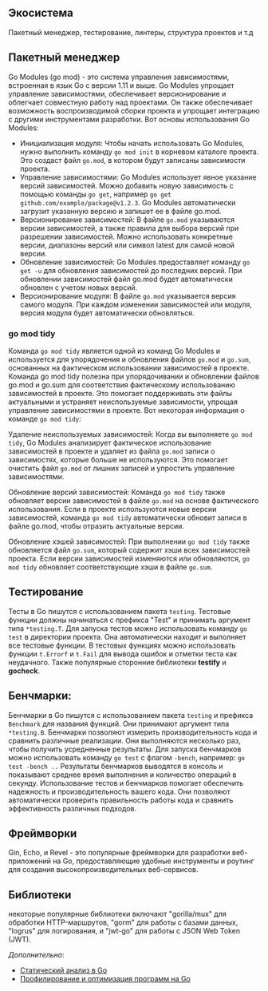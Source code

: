 ## Экосистема

Пакетный менеджер, тестирование, линтеры, структура проектов и т.д

## Пакетный менеджер

Go Modules (go mod) - это система управления зависимостями, встроенная в язык Go с версии 1.11 и выше. Go Modules
упрощает управление зависимостями, обеспечивает версионирование и облегчает совместную работу над проектами.
Он также обеспечивает возможность воспроизводимой сборки проекта и упрощает интеграцию с другими инструментами
разработки. Вот основы использования Go Modules:

* Инициализация модуля: Чтобы начать использовать Go Modules, нужно выполнить команду `go mod init` в корневом каталоге
  проекта. Это создаст файл `go.mod`, в котором будут записаны зависимости проекта.
* Управление зависимостями: Go Modules использует явное указание версий зависимостей. Можно добавить новую зависимость с
  помощью команды `go get`, например `go get github.com/example/package@v1.2.3`. Go Modules автоматически загрузит
  указанную
  версию и запишет ее в файле go.mod.
* Версионирование зависимостей: В файле `go.mod` указываются версии зависимостей, а также правила для выбора версий при
  разрешении зависимостей. Можно использовать конкретные версии, диапазоны версий или символ latest для самой новой
  версии.
* Обновление зависимостей: Go Modules предоставляет команду `go get -u` для обновления зависимостей до последних версий.
  При обновлении зависимостей файл go.mod будет автоматически обновлен с учетом новых версий.
* Версионирование модуля: В файле `go.mod` указывается версия самого модуля. При каждом изменении зависимостей или
  модуля,
  версия модуля будет автоматически обновляться.

### go mod tidy

Команда `go mod tidy` является одной из команд Go Modules и используется для упорядочения и обновления файлов `go.mod`
и `go.sum`, основанных на фактическом использовании зависимостей в проекте. Команда go mod tidy полезна при
упорядочивании и обновлении файлов go.mod и go.sum для соответствия фактическому использованию зависимостей в проекте.
Это помогает поддерживать эти файлы актуальными и устраняет неиспользуемые зависимости, упрощая управление зависимостями
в проекте.
Вот некоторая информация о команде `go mod tidy`:

Удаление неиспользуемых зависимостей: Когда вы выполняете `go mod tidy`, Go Modules анализирует фактическое
использование зависимостей в проекте и удаляет из файла `go.mod` записи о зависимостях, которые больше не используются.
Это помогает очистить файл `go.mod` от лишних записей и упростить управление зависимостями.

Обновление версий зависимостей: Команда `go mod tidy` также обновляет версии зависимостей в файле `go.mod` на основе
фактического использования. Если в проекте используются новые версии зависимостей, команда `go mod tidy` автоматически
обновит записи в файле go.mod, чтобы отразить актуальные версии.

Обновление хэшей зависимостей: При выполнении `go mod tidy` также обновляется файл `go.sum`, который содержит хэши всех
зависимостей проекта. Если версии зависимостей изменяются или обновляются, `go mod tidy` обновляет соответствующие хэши
в файле `go.sum`.

## Тестирование

Тесты в Go пишутся с использованием пакета `testing`. Тестовые функции должны начинаться с префикса "Test" и принимать
аргумент типа `*testing.T`.
Для запуска тестов можно использовать команду `go test` в директории проекта. Она автоматически находит и выполняет все
тестовые функции.
В тестовых функциях можно использовать функции `t.Errorf` и `t.Fail` для вывода ошибок и отметки теста как неудачного.
Также популярные сторонние библиотеки **testify** и **gocheck**.

## Бенчмарки:

Бенчмарки в Go пишутся с использованием пакета `testing` и префикса `Benchmark` для названия функций. Они принимают
аргумент типа `*testing.B`.
Бенчмарки позволяют измерить производительность кода и сравнить различные реализации. Они выполняются несколько раз,
чтобы получить усредненные результаты.
Для запуска бенчмарков можно использовать команду `go test` с флагом `-bench`, например: `go test -bench ..`
Результаты бенчмарков выводятся в консоль и показывают среднее время выполнения и количество операций в секунду.
Использование тестов и бенчмарков помогает обеспечить надежность и производительность вашего кода. Они позволяют
автоматически проверить правильность работы кода и сравнить эффективность различных подходов.

## Фреймворки

Gin, Echo, и Revel - это популярные фреймворки для разработки веб-приложений на Go, предоставляющие удобные
инструменты и роутинг для создания высокопроизводительных веб-сервисов.

## Библиотеки

некоторые популярные библиотеки включают "gorilla/mux" для обработки HTTP-маршрутов, "gorm" для работы с
базами данных, "logrus" для логирования, и "jwt-go" для работы с JSON Web Token (JWT).

*Дополнительно*:

- [Статический анализ в Go](https://habr.com/ru/company/roistat/blog/413175/)
- [Профилирование и оптимизация программ на Go](https://habr.com/ru/company/badoo/blog/301990/)